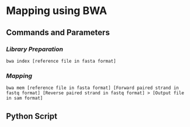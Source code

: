 # Mapping using BWA
## Commands and Parameters  
### ***Library Preparation***  
```
bwa index [reference file in fasta format]
```  
### ***Mapping***
```
bwa mem [reference file in fasta format] [Forward paired strand in fastq format] [Reverse paired strand in fastq format] > [Output file in sam format]
``` 
## Python Script
